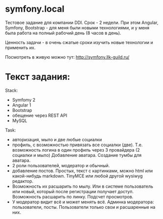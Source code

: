 symfony.local
=============

Тестовое задание для компании DDI.
Срок - 2 недели.
При этом Angular, Symfony, Bootstrap - для меня были новыми технологиями, и у меня была работа на полный рабочий день (8 часов в день).

Ценность задачи - в очень сжатые сроки изучить новые технологии и применить их.

Посмотреть в живую можно тут: http://symfony.llk-guild.ru/

Текст задания:
=============
Stack:
  - Symfomy 2
  - Angular 1
  - Bootstrap
  - обещение через REST API
  - MySQL

Task:
  - авторизация, мыло и две любые социалки
  - профиль, с возможностью привязать все социалки (две).
    Т.е. возможность логина в один профиль через 3 провайдера (2 социалки и мыло)
    Добавление аватара. Создание тумбы для аватара.
  - 2 роли пользователей, модератор и обычный.
  - добавление постов. Простых, текст с картинками, можно html или какой-нибудь markdown. TinyMCE или любой другой wysiwyg редактор.
  - Возможность их расшарить по мылу. Или в системе пользователь или новый, который после регистрации получает доступ.
    Возможность расшарить по  линку. Подсчет просмотров.
  - У модератор видит всё и может менять всё. Админка модератора: пользователи, посты.
    Пользователи только свои и расшаренные на них.
